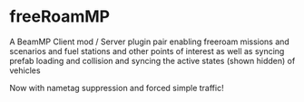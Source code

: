 # freeRoamMP
A BeamMP Client mod / Server plugin pair enabling freeroam missions and scenarios and fuel stations and other points of interest as well as syncing prefab loading and collision and syncing the active states (shown hidden) of vehicles

Now with nametag suppression and forced simple traffic!
